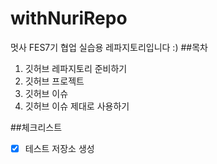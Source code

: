 # withNuriRepo
멋사 FES7기 협업 실습용 레파지토리입니다 :)
##목차
1. 깃허브 레파지토리 준비하기
3. 깃허브 프로젝트
4. 깃허브 이슈
5. 깃허브 이슈 제대로 사용하기

##체크리스트
- [x] 테스트 저장소 생성   
